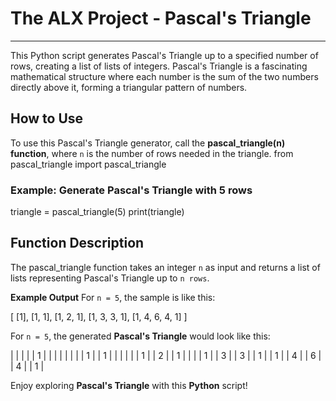 # The ALX Project - Pascal's Triangle
-------------

This Python script generates Pascal's Triangle up to a specified number of rows,
creating a list of lists of integers. Pascal's Triangle is a fascinating mathematical 
structure where each number is the sum of the two numbers directly above it, 
forming a triangular pattern of numbers.

## How to Use
To use this Pascal's Triangle generator, 
call the __pascal_triangle(n) function__, 
where `n` is the number of rows needed in the triangle.
from pascal_triangle import pascal_triangle

### Example: Generate Pascal's Triangle with 5 rows
triangle = pascal_triangle(5)
print(triangle)

## Function Description
The pascal_triangle function takes an integer `n` as input and returns a list of lists representing Pascal's Triangle up to `n rows`.

__Example Output__
For `n = 5`, the sample is like this:

[
    [1],
    [1, 1],
    [1, 2, 1],
    [1, 3, 3, 1],
    [1, 4, 6, 4, 1]
]

For `n = 5`, the generated __Pascal's Triangle__ would look like this:

|        |        |        |        |   1    |        |        |        |
|        |        |        |   1    |        |   1    |        |        |
|        |        |   1    |        |   2    |        |   1    |        |
|        |   1    |        |   3    |        |   3    |        |   1    |
|   1    |        |   4    |        |   6    |        |   4    |        |   1    |


Enjoy exploring __Pascal's Triangle__ with this __Python__ script!
